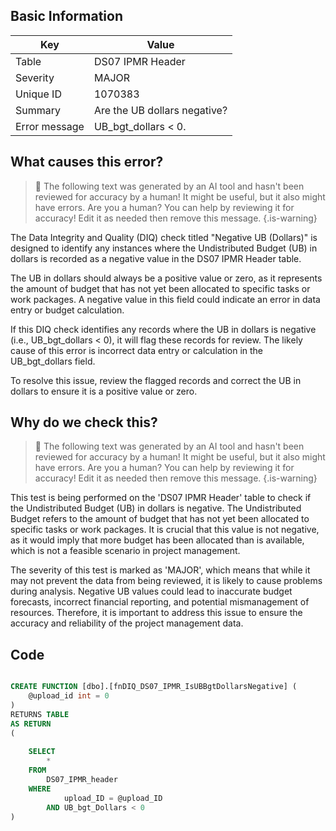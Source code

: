 ## Basic Information
| Key         | Value          |
|-------------|----------------|
| Table       | DS07 IPMR Header |
| Severity    | MAJOR |
| Unique ID   | 1070383   |
| Summary     | Are the UB dollars negative? |
| Error message | UB_bgt_dollars < 0. |

## What causes this error?

> :robot: The following text was generated by an AI tool and hasn't been reviewed for accuracy by a human! It might be useful, but it also might have errors. Are you a human? You can help by reviewing it for accuracy! Edit it as needed then remove this message.
{.is-warning}

The Data Integrity and Quality (DIQ) check titled "Negative UB (Dollars)" is designed to identify any instances where the Undistributed Budget (UB) in dollars is recorded as a negative value in the DS07 IPMR Header table. 

The UB in dollars should always be a positive value or zero, as it represents the amount of budget that has not yet been allocated to specific tasks or work packages. A negative value in this field could indicate an error in data entry or budget calculation.

If this DIQ check identifies any records where the UB in dollars is negative (i.e., UB_bgt_dollars < 0), it will flag these records for review. The likely cause of this error is incorrect data entry or calculation in the UB_bgt_dollars field. 

To resolve this issue, review the flagged records and correct the UB in dollars to ensure it is a positive value or zero.
## Why do we check this?

> :robot: The following text was generated by an AI tool and hasn't been reviewed for accuracy by a human! It might be useful, but it also might have errors. Are you a human? You can help by reviewing it for accuracy! Edit it as needed then remove this message.
{.is-warning}

This test is being performed on the 'DS07 IPMR Header' table to check if the Undistributed Budget (UB) in dollars is negative. The Undistributed Budget refers to the amount of budget that has not yet been allocated to specific tasks or work packages. It is crucial that this value is not negative, as it would imply that more budget has been allocated than is available, which is not a feasible scenario in project management.

The severity of this test is marked as 'MAJOR', which means that while it may not prevent the data from being reviewed, it is likely to cause problems during analysis. Negative UB values could lead to inaccurate budget forecasts, incorrect financial reporting, and potential mismanagement of resources. Therefore, it is important to address this issue to ensure the accuracy and reliability of the project management data.
## Code

```sql

CREATE FUNCTION [dbo].[fnDIQ_DS07_IPMR_IsUBBgtDollarsNegative] (
	@upload_id int = 0
)
RETURNS TABLE
AS RETURN
(
	
	SELECT 
		*
	FROM
		DS07_IPMR_header
	WHERE
			upload_ID = @upload_ID
		AND UB_bgt_Dollars < 0
)
```
